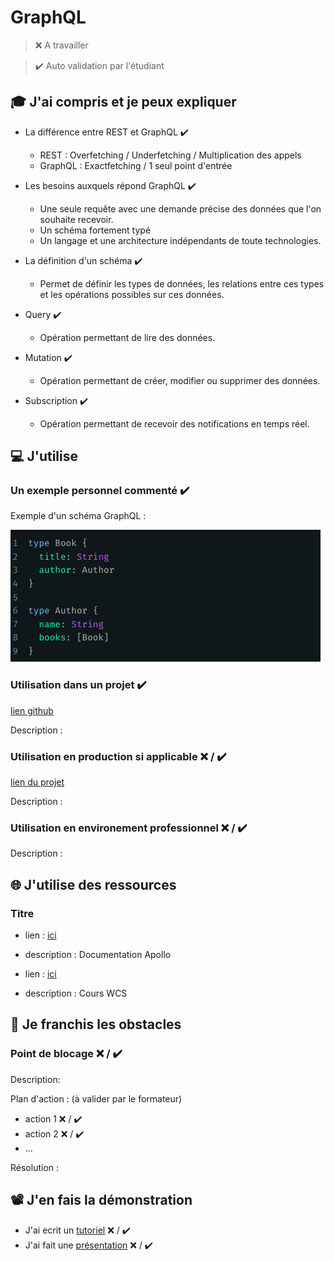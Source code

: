 # GraphQL

> ❌ A travailler

> ✔️ Auto validation par l'étudiant

## 🎓 J'ai compris et je peux expliquer

- La différence entre REST et GraphQL ✔️

  - REST : Overfetching / Underfetching / Multiplication des appels
  - GraphQL : Exactfetching / 1 seul point d'entrée

- Les besoins auxquels répond GraphQL ✔️

  - Une seule requête avec une demande précise des données que l'on souhaite recevoir.
  - Un schéma fortement typé
  - Un langage et une architecture indépendants de toute technologies.

- La définition d'un schéma ✔️

  - Permet de définir les types de données, les relations entre ces types et les opérations possibles sur ces données.

- Query ✔️
  - Opération permettant de lire des données.
- Mutation ✔️
  - Opération permettant de créer, modifier ou supprimer des données.
- Subscription ✔️
  - Opération permettant de recevoir des notifications en temps réel.

## 💻 J'utilise

### Un exemple personnel commenté ✔️

Exemple d'un schéma GraphQL :

![schema-graphQL](/schema.png)

### Utilisation dans un projet ✔️

[lien github](https://github.com/klanso18/the-good-corner)

Description :

### Utilisation en production si applicable ❌ / ✔️

[lien du projet](...)

Description :

### Utilisation en environement professionnel ❌ / ✔️

Description :

## 🌐 J'utilise des ressources

### Titre

- lien : [ici](https://www.apollographql.com/docs/apollo-server)
- description : Documentation Apollo

- lien : [ici](https://docs.google.com/presentation/d/1GoPQ6XA2UGD3UJlY7bOFyg2pYZrMfSxFOJ1n6yD1omY/edit#slide=id.p)
- description : Cours WCS

## 🚧 Je franchis les obstacles

### Point de blocage ❌ / ✔️

Description:

Plan d'action : (à valider par le formateur)

- action 1 ❌ / ✔️
- action 2 ❌ / ✔️
- ...

Résolution :

## 📽️ J'en fais la démonstration

- J'ai ecrit un [tutoriel](...) ❌ / ✔️
- J'ai fait une [présentation](...) ❌ / ✔️

